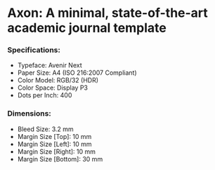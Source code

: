# Axon: A minimal, state-of-the-art academic journal template

### Specifications:
* Typeface:      Avenir Next
* Paper  Size:   A4 (ISO 216:2007 Compliant)
* Color Model:   RGB/32 (HDR)
* Color Space:   Display P3
* Dots per Inch: 400

### Dimensions:
* Bleed  Size:          3.2 mm
* Margin Size [Top]:    10  mm
* Margin Size [Left]:   10  mm
* Margin Size [Right]:  10  mm
* Margin Size [Bottom]: 30  mm
